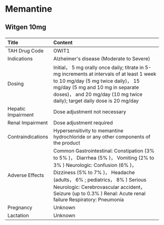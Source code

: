 # Memantine

## Witgen 10mg

##### 

| Title              | Content                                                                                                                                                                                                                                                                                                          |
|:-------------------|:-----------------------------------------------------------------------------------------------------------------------------------------------------------------------------------------------------------------------------------------------------------------------------------------------------------------|
| TAH Drug Code      | OWIT1                                                                                                                                                                                                                                                                                                            |
| Indications        | Alzheimer's disease (Moderate to Severe)                                                                                                                                                                                                                                                                         |
| Dosing             | Initial， 5 mg orally once daily; titrate in 5-mg increments at intervals of at least 1 week to 10 mg/day (5 mg twice daily)， 15 mg/day (5 mg and 10 mg in separate doses)， and 20 mg/day (10 mg twice daily); target daily dose is 20 mg/day                                                                  |
| Hepatic Impairment | Dose adjustment not necessary                                                                                                                                                                                                                                                                                    |
| Renal Impairment   | Dose adjustment required                                                                                                                                                                                                                                                                                         |
| Contraindications  | Hypersensitivity to memantine hydrochloride or any other components of the product                                                                                                                                                                                                                               |
| Adverse Effects    | Common Gastrointestinal: Constipation (3% to 5% )， Diarrhea (5% )， Vomiting (2% to 3% ) Neurologic: Confusion (6% )， Dizziness (5% to 7% )， Headache (adults， 6% ; pediatrics， 8% ) Serious Neurologic: Cerebrovascular accident， Seizure (up to 0.3% ) Renal: Acute renal failure Respiratory: Pneumonia |
| Pregnancy          | Unknown                                                                                                                                                                                                                                                                                                          |
| Lactation          | Unknown                                                                                                                                                                                                                                                                                                          |

